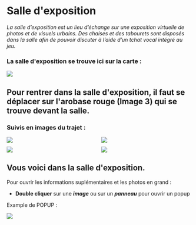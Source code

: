 # Salle d'exposition

_La salle d’exposition est un lieu d’échange sur une exposition virtuelle de photos et de visuels urbains. Des chaises et des tabourets sont disposés dans la salle afin de pouvoir discuter à l’aide d’un tchat vocal intégré au jeu._

### La salle d'exposition se trouve ici sur la carte :

![](../../img/doc/SalleExpoMap.png)

## Pour rentrer dans la salle d'exposition, il faut se déplacer sur l'**arobase rouge** (Image 3) qui se trouve devant la salle.

### Suivis en images du trajet :<br/>

<div style="display:grid;   grid-template-columns: auto auto;grid-gap: 10px;">
<img src="../../img/doc/Ex1.png"><img src="../../img/doc/Ex2.png"><img src="../../img/doc/Ex3.png"><img src="../../img/doc/Ex4.png">
</div>

## Vous voici dans la salle d'exposition.

Pour ouvrir les informations suplémentaires et les photos en grand :

- **Double cliquer** sur une **_image_** ou sur un **_panneau_** pour ouvrir un popup

Example de POPUP :

<img src="../../img/doc/ExamplePopup.png">
